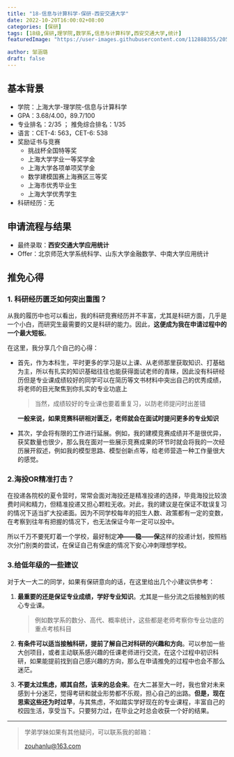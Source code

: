 ```yaml
---
title: "18-信息与计算科学-保研-西安交通大学"
date: 2022-10-20T16:00:02+08:00
categories: [保研]
tags: [18级,保研,理学院,数学系,信息与计算科学,西安交通大学,统计]
featuredImage: "https://user-images.githubusercontent.com/112888355/205046394-f38bb071-d018-42ba-b154-60d41acc48d2.jpg"

author: 邹涵璐
draft: false
---
```


## 基本背景
- 学院：上海大学-理学院-信息与计算科学
- GPA：3.68/4.00，89.7/100
- 专业排名：2/35 ； 推免综合排名：1/35
- 语言：CET-4: 563，CET-6: 538
- 奖励证书与竞赛
   - 挑战杯全国特等奖 
   - 上海大学学业一等奖学金 
   - 上海大学各项单项奖学金
   - 数学建模国赛上海赛区三等奖
   - 上海市优秀毕业生 
   - 上海大学优秀学生
- 科研经历：无

## 申请流程与结果
- 最终录取：**西安交通大学应用统计** 
- Offer：北京师范大学系统科学、山东大学金融数学、中南大学应用统计

## 推免心得
### 1. 科研经历匮乏如何突出重围？

从我的履历中也可以看出，我的科研竞赛经历并不丰富，尤其是科研方面，几乎是一个小白，而研究生最需要的又是科研的能力。因此，**这便成为我在申请过程中的一个最大短板**。

在这里，我分享几个自己的心得：

- 首先，作为本科生，平时更多的学习是以上课、从老师那里获取知识、打基础为主，所以有扎实的知识基础往往也能获得面试老师的青睐，因此没有科研经历但是专业课成绩较好的同学可以在简历等文书材料中突出自己的优秀成绩，将老师的目光聚焦到你扎实的专业功底上
  > 当然，成绩较好的专业课也要着重复习，以防老师提问时出差错

   **一般来说，如果竞赛科研相对匮乏，老师就会在面试时提问更多的专业知识**


- 其次，学会将有限的工作进行延展。例如，我的建模竞赛成绩并不是很优异，获奖数量也很少，那么我在面对一些展示竞赛成果的环节时就会将我的一次经历展开叙述，例如我的模型思路、模型创新点等，给老师营造一种工作量很大的感觉。

### 2.海投OR精准打击？
在投递各院校的夏令营时，常常会面对海投还是精准投递的选择，毕竟海投比较浪费时间和精力，但精准投递又担心颗粒无收。对此，我的建议是在保证不耽误复习的情况下适当扩大投递面。因为不同学校每年的招生人数、政策都有一定的变数，在考察到往年有把握的情况下，也无法保证今年一定可以投中。

所以千万不要死盯着一个学校，最好制定**冲——稳——保**这样的投递计划，按照档次分门别类的尝试，在保证自己有保底的情况下安心冲刺理想学校。

### 3.给低年级的一些建议
对于大一大二的同学，如果有保研意向的话，在这里给出几个小建议供参考：

1) **最重要的还是保证专业成绩，学好专业知识**。尤其是一些分流之后接触到的核心专业课。
    > 例如数学系的数分、高代、概率统计，这些都是老师考察你专业功底的重点考核科目

2) **有条件可以适当接触科研，提前了解自己对科研的兴趣和方向**。可以参加一些大创项目，或者主动联系感兴趣的任课老师进行交流，在这个过程中初识科研，如果能提前找到自己感兴趣的方向，那么在申请推免的过程中也会不那么迷茫。


3) **不要太过焦虑，顺其自然，该来的总会来**。在大二甚至大一时，我也曾对未来感到十分迷茫，觉得考研和就业形势都不乐观，担心自己的出路。**但是，现在思索这些还为时过早**，与其焦虑，不如踏实学好现在的专业课程，丰富自己的校园生活，享受当下。只要努力过，在毕业之时总会收获一个好的结果。

---

> 学弟学妹如果有其他疑问，可以联系我的邮箱：
> 
> zouhanlu@163.com







